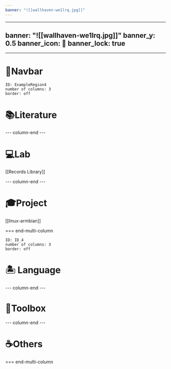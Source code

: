 ```yaml
---
banner: "![[wallhaven-we1lrq.jpg]]"
---
```

---
banner: "![[wallhaven-we1lrq.jpg]]"
banner_y: 0.5
banner_icon: 🤯
banner_lock: true
---

***

# 🐾Navbar
```start-multi-column
ID: ExampleRegion4  
number of columns: 3  
border: off
```


# 📚Literature


--- column-end ---
# 💻Lab
[[Records Library]]


--- column-end ---
# 🎓Project
[[linux-armbian]]

=== end-multi-column
```start-multi-column
ID: ID_4  
number of columns: 3  
border: off
```

# 🏝️   Language

--- column-end ---

# 🧰Toolbox

--- column-end ---
# ☕Others


=== end-multi-column
